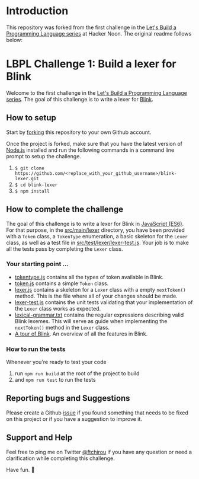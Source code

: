 # Introduction

This repository was forked from the first challenge in the [Let's Build a Programming Language series](https://hackernoon.com/lets-build-a-programming-language-2612349105c6) at Hacker Noon. The original readme follows below:

# LBPL Challenge 1: Build a lexer for Blink

Welcome to the first challenge in the [Let's Build a Programming Language series](https://hackernoon.com/lets-build-a-programming-language-2612349105c6). The goal of this challenge is to write a lexer for [Blink](https://hackernoon.com/lets-build-a-programming-language-2612349105c6#cc94).

## How to setup

Start by [forking](https://help.github.com/articles/fork-a-repo/) this repository to your own Github account.

Once the project is forked, make sure that you have the latest version of [Node.js](https://nodejs.org/en/) installed and run the following commands in a command line prompt to setup the challenge.

1.  `$ git clone https://github.com/<replace_with_your_github_username>/blink-lexer.git`
2.  `$ cd blink-lexer`
3.  `$ npm install`

## How to complete the challenge

The goal of this challenge is to write a lexer for Blink in [JavaScript (ES6)](http://es6-features.org/). For that purpose, in the [src/main/lexer](src/main/lexer) directory, you have been provided with a `Token` class, a `TokenType` enumeration, a basic skeleton for the `Lexer` class, as well as a test file in [src/test/lexer/lexer-test.js](src/test/lexer/lexer-test.js). Your job is to make all the tests pass by completing the `Lexer` class.

### Your starting point ...

- [tokentype.js](src/main/lexer/tokentype.js) contains all the types of token available in Blink.
- [token.js](src/main/lexer/token.js) contains a simple `Token` class.
- [lexer.js](src/main/lexer/lexer.js) contains a skeleton for a `Lexer` class with a empty `nextToken()` method. This is the file where all of your changes should be made.
- [lexer-test.js](src/test/lexer/lexer-test.js) contains the unit tests validating that your implementation of the `Lexer` class works as expected.
- [lexical-grammar.txt](lexical-grammar.txt) contains the regular expressions describing valid Blink lexemes. This will serve as guide when implementing the `nextToken()` method in the `Lexer` class.
- [A tour of Blink](https://hackernoon.com/lets-build-a-programming-language-2612349105c6#1d67). An overview of all the features in Blink.

### How to run the tests

Whenever you're ready to test your code

1.  run `npm run build` at the root of the project to build
2.  and `npm run test` to run the tests

## Reporting bugs and Suggestions

Please create a Github [issue](https://github.com/ftchirou/blink-lexer/issues) if you found something that needs to be fixed on this project or if you have a suggestion to improve it.

## Support and Help

Feel free to ping me on Twitter [@ftchirou](https://twitter.com/ftchirou) if you have any question or need a clarification while completing this challenge.

Have fun. 🙌

